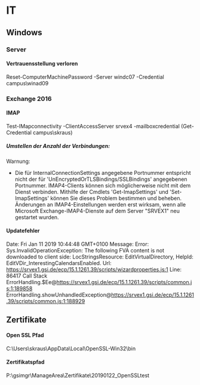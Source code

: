 # IT

## Windows

### Server

#### Vertrauensstellung verloren
Reset-ComputerMachinePassword -Server windc07 -Credential campus\winad09

### Exchange 2016

#### IMAP
Test-IMapconnectivity -ClientAccessServer srvex4 -mailboxcredential (Get-Credential campus\skraus)

##### Umstellen der Anzahl der Verbindungen:
Warnung:
- Die für InternalConnectionSettings angegebene Portnummer entspricht nicht der für 'UnEncryptedOrTLSBindings/SSLBindings' angegebenen Portnummer. IMAP4-Clients können sich möglicherweise nicht mit dem Dienst verbinden. Mithilfe der Cmdlets 'Get-ImapSettings' und 'Set-ImapSettings' können Sie dieses Problem bestimmen und beheben.
Änderungen an IMAP4-Einstellungen werden erst wirksam, wenn alle Microsoft Exchange-IMAP4-Dienste auf dem Server "SRVEX1" neu gestartet wurden.

#### Updatefehler
Date: Fri Jan 11 2019 10:44:48 GMT+0100
Message: Error: Sys.InvalidOperationException: The following FVA content is not downloaded to client side: LocStringsResource: EditVirtualDirectory, HelpId: EditVDir_InterestingCalendarsEnabled.
Url: https://srvex1.gsi.de/ecp/15.1.1261.39/scripts/wizardproperties.js:1
Line: 86417
Call Stack
ErrorHandling.$Ee@https://srvex1.gsi.de/ecp/15.1.1261.39/scripts/common.js:1:189858
ErrorHandling.showUnhandledException@https://srvex1.gsi.de/ecp/15.1.1261.39/scripts/common.js:1:188929


## Zertifikate
#### Open SSL Pfad
C:\Users\skraus\AppData\Local\OpenSSL-Win32\bin
#### Zertifikatspfad
P:\gsimgr\ManageArea\Zertifikate\20190122_OpenSSLtest
